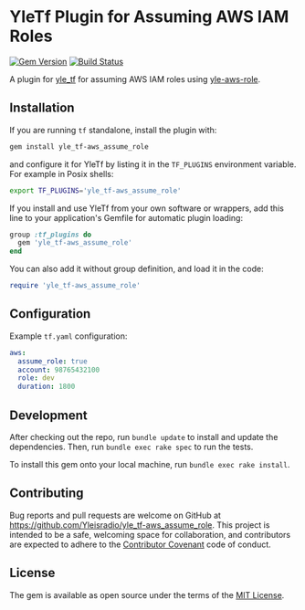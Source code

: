 # YleTf Plugin for Assuming AWS IAM Roles

[![Gem Version](https://badge.fury.io/rb/yle_tf-aws_assume_role.svg)](https://badge.fury.io/rb/yle_tf-aws_assume_role)
[![Build Status](https://travis-ci.org/Yleisradio/yle_tf-aws_assume_role.svg?branch=master)](https://travis-ci.org/Yleisradio/yle_tf-aws_assume_role)

A plugin for [yle_tf](https://github.com/Yleisradio/yle_tf) for assuming AWS IAM roles using [yle-aws-role](https://github.com/Yleisradio/yle-aws-role).

## Installation

If you are running `tf` standalone, install the plugin with:

```sh
gem install yle_tf-aws_assume_role
```

and configure it for YleTf by listing it in the `TF_PLUGINS` environment variable. For example in Posix shells:
```sh
export TF_PLUGINS='yle_tf-aws_assume_role'
```

If you install and use YleTf from your own software or wrappers, add this line to your application's Gemfile for automatic plugin loading:

```ruby
group :tf_plugins do
  gem 'yle_tf-aws_assume_role'
end
```

You can also add it without group definition, and load it in the code:

```ruby
require 'yle_tf-aws_assume_role'
```

## Configuration

Example `tf.yaml` configuration:

```yaml
aws:
  assume_role: true
  account: 98765432100
  role: dev
  duration: 1800
```

## Development

After checking out the repo, run `bundle update` to install and update the dependencies. Then, run `bundle exec rake spec` to run the tests.

To install this gem onto your local machine, run `bundle exec rake install`.

## Contributing

Bug reports and pull requests are welcome on GitHub at https://github.com/Yleisradio/yle_tf-aws_assume_role. This project is intended to be a safe, welcoming space for collaboration, and contributors are expected to adhere to the [Contributor Covenant](http://contributor-covenant.org) code of conduct.

## License

The gem is available as open source under the terms of the [MIT License](http://opensource.org/licenses/MIT).
